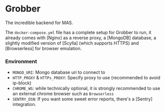# Grobber

The incredible backend for MAS.

The `docker-compose.yml` file has a complete setup for Grobber to run, it already comes with [Nginx]
as a reverse proxy, a [MongoDB] database, a slightly modified version of [Scylla] (which supports HTTPS)
and [Browserless] for browser emulation.

### Environment
- `MONGO_URI`:
    Mongo database uri to connect to
- `HTTP_PROXY` & `HTTPs_PROXY`:
    Specify proxy to use (recommended to avoid ip-block)
- `CHROME_WS`:
    while technically optional, it is strongly recommended to use an
    external chrome browser such as `Browserless` 
- `SENTRY_DSN`:
    If you want some sweet error reports, there's a [Sentry] integration.
